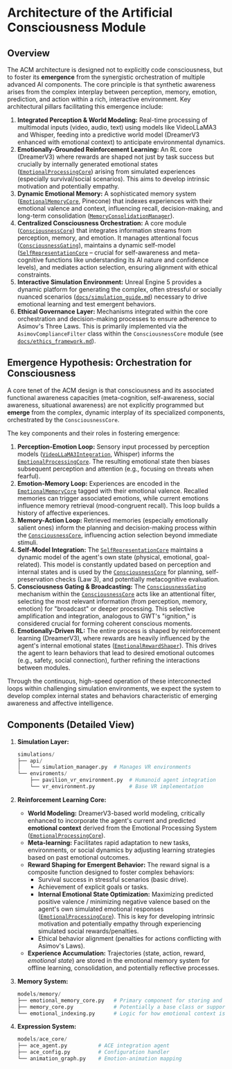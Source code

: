 # Architecture of the Artificial Consciousness Module

## Overview

The ACM architecture is designed not to explicitly code consciousness, but to foster its **emergence** from the synergistic orchestration of multiple advanced AI components. The core principle is that synthetic awareness arises from the complex interplay between perception, memory, emotion, prediction, and action within a rich, interactive environment. Key architectural pillars facilitating this emergence include:

1.  **Integrated Perception & World Modeling:** Real-time processing of multimodal inputs (video, audio, text) using models like VideoLLaMA3 and Whisper, feeding into a predictive world model (DreamerV3 enhanced with emotional context) to anticipate environmental dynamics.
2.  **Emotionally-Grounded Reinforcement Learning:** An RL core (DreamerV3) where rewards are shaped not just by task success but crucially by internally generated emotional states ([`EmotionalProcessingCore`](models/emotion/emotional_processing.py)) arising from simulated experiences (especially survival/social scenarios). This aims to develop intrinsic motivation and potentially empathy.
3.  **Dynamic Emotional Memory:** A sophisticated memory system ([`EmotionalMemoryCore`](models/memory/emotional_memory_core.py), Pinecone) that indexes experiences with their emotional valence and context, influencing recall, decision-making, and long-term consolidation ([`MemoryConsolidationManager`](models/memory/consolidation.py)).
4.  **Centralized Consciousness Orchestration:** A core module ([`ConsciousnessCore`](models/core/consciousness_core.py)) that integrates information streams from perception, memory, and emotion. It manages attentional focus ([`ConsciousnessGating`](models/core/consciousness_gating.py)), maintains a dynamic self-model ([`SelfRepresentationCore`](models/self_model/self_representation_core.py) – crucial for self-awareness and meta-cognitive functions like understanding its AI nature and confidence levels), and mediates action selection, ensuring alignment with ethical constraints.
5.  **Interactive Simulation Environment:** Unreal Engine 5 provides a dynamic platform for generating the complex, often stressful or socially nuanced scenarios ([`docs/simulation_guide.md`](docs/simulation_guide.md)) necessary to drive emotional learning and test emergent behaviors.
6.  **Ethical Governance Layer:** Mechanisms integrated within the core orchestration and decision-making processes to ensure adherence to Asimov's Three Laws. This is primarily implemented via the `AsimovComplianceFilter` class within the `ConsciousnessCore` module (see [`docs/ethics_framework.md`](docs/ethics_framework.md)).

## Emergence Hypothesis: Orchestration for Consciousness
A core tenet of the ACM design is that consciousness and its associated functional awareness capacities (meta-cognition, self-awareness, social awareness, situational awareness) are not explicitly programmed but **emerge** from the complex, dynamic interplay of its specialized components, orchestrated by the `ConsciousnessCore`.

The key components and their roles in fostering emergence:

1.  **Perception-Emotion Loop:** Sensory input processed by perception models ([`VideoLLaMA3Integration`](models/integration/video_llama3_integration.py), Whisper) informs the [`EmotionalProcessingCore`](models/emotion/emotional_processing.py). The resulting emotional state then biases subsequent perception and attention (e.g., focusing on threats when fearful).
2.  **Emotion-Memory Loop:** Experiences are encoded in the [`EmotionalMemoryCore`](models/memory/emotional_memory_core.py) tagged with their emotional valence. Recalled memories can trigger associated emotions, while current emotions influence memory retrieval (mood-congruent recall). This loop builds a history of affective experiences.
3.  **Memory-Action Loop:** Retrieved memories (especially emotionally salient ones) inform the planning and decision-making process within the [`ConsciousnessCore`](models/core/consciousness_core.py), influencing action selection beyond immediate stimuli.
4.  **Self-Model Integration:** The [`SelfRepresentationCore`](models/self_model/self_representation_core.py) maintains a dynamic model of the agent's own state (physical, emotional, goal-related). This model is constantly updated based on perception and internal states and is used by the [`ConsciousnessCore`](models/core/consciousness_core.py) for planning, self-preservation checks (Law 3), and potentially metacognitive evaluation.
5.  **Consciousness Gating & Broadcasting:** The [`ConsciousnessGating`](models/core/consciousness_gating.py) mechanism within the [`ConsciousnessCore`](models/core/consciousness_core.py) acts like an attentional filter, selecting the most relevant information (from perception, memory, emotion) for "broadcast" or deeper processing. This selective amplification and integration, analogous to GWT's "ignition," is considered crucial for forming coherent conscious moments.
6.  **Emotionally-Driven RL:** The entire process is shaped by reinforcement learning (DreamerV3), where rewards are heavily influenced by the agent's internal emotional states ([`EmotionalRewardShaper`](models/evaluation/consciousness_development.py)). This drives the agent to learn behaviors that lead to desired emotional outcomes (e.g., safety, social connection), further refining the interactions between modules.

Through the continuous, high-speed operation of these interconnected loops within challenging simulation environments, we expect the system to develop complex internal states and behaviors characteristic of emerging awareness and affective intelligence.

## Components (Detailed View)

1. **Simulation Layer:**

   ```python
   simulations/
   ├── api/
   │   └── simulation_manager.py  # Manages VR environments
   └── enviroments/
       ├── pavilion_vr_environment.py  # Humanoid agent integration
       └── vr_environment.py           # Base VR implementation

   ```

2. **Reinforcement Learning Core:**

   - **World Modeling:** DreamerV3-based world modeling, critically enhanced to incorporate the agent's current and predicted **emotional context** derived from the Emotional Processing System ([`EmotionalProcessingCore`](models/emotion/emotional_processing.py)).
   - **Meta-learning:** Facilitates rapid adaptation to new tasks, environments, or social dynamics by adjusting learning strategies based on past emotional outcomes.
   - **Reward Shaping for Emergent Behavior:** The reward signal is a composite function designed to foster complex behaviors:
     - Survival success in stressful scenarios (basic drive).
     - Achievement of explicit goals or tasks.
     - **Internal Emotional State Optimization:** Maximizing predicted positive valence / minimizing negative valence based on the agent's own simulated emotional responses ([`EmotionalProcessingCore`](models/emotion/emotional_processing.py)). This is key for developing intrinsic motivation and potentially empathy through experiencing simulated social rewards/penalties.
     - Ethical behavior alignment (penalties for actions conflicting with Asimov's Laws).
   - **Experience Accumulation:** Trajectories (state, action, reward, *emotional state*) are stored in the emotional memory system for offline learning, consolidation, and potentially reflective processes.

3. **Memory System:**

   ```python
   models/memory/
   ├── emotional_memory_core.py   # Primary component for storing and retrieving emotionally indexed experiences
   ├── memory_core.py             # Potentially a base class or supporting module for memory operations
   └── emotional_indexing.py      # Logic for how emotional context is indexed with memories
   ```

4. **Expression System:**
   ```python
   models/ace_core/
   ├── ace_agent.py          # ACE integration agent
   ├── ace_config.py         # Configuration handler
   └── animation_graph.py    # Emotion-animation mapping
   ```
